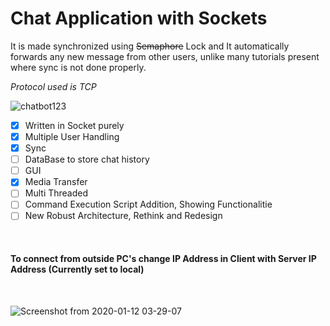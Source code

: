 # Chat Application with Sockets

It is made synchronized using <s>Semaphore</s> Lock and It automatically forwards any new message from other users, unlike many tutorials present where sync is not done properly.

*Protocol used is TCP*

![chatbot123](https://user-images.githubusercontent.com/41824020/72211182-fd9be500-34ec-11ea-99ca-c6e076bf99f4.png)


- [x] Written in Socket purely
- [x] Multiple User Handling
- [x] Sync
- [ ] DataBase to store chat history
- [ ] GUI
- [x] Media Transfer
- [ ] Multi Threaded
- [ ] Command Execution Script Addition, Showing Functionalitie
- [ ] New Robust Architecture, Rethink and Redesign

</br >

#### To connect from outside PC's change IP Address in Client with Server IP Address (Currently set to local)

</br>

![Screenshot from 2020-01-12 03-29-07](https://user-images.githubusercontent.com/41824020/72211127-dd1f5b00-34eb-11ea-929e-2f9d629effa0.png)
